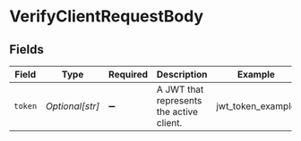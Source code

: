 # VerifyClientRequestBody


## Fields

| Field                                    | Type                                     | Required                                 | Description                              | Example                                  |
| ---------------------------------------- | ---------------------------------------- | ---------------------------------------- | ---------------------------------------- | ---------------------------------------- |
| `token`                                  | *Optional[str]*                          | :heavy_minus_sign:                       | A JWT that represents the active client. | jwt_token_example                        |